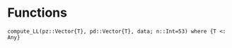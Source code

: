 # Functions

```@docs
compute_LL(pz::Vector{T}, pd::Vector{T}, data; n::Int=53) where {T <: Any}
```
